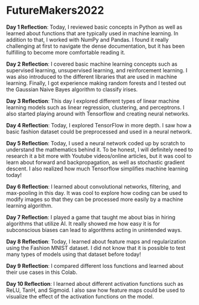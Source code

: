 # FutureMakers2022

**Day 1 Reflection**: Today, I reviewed basic concepts in Python as well as learned about functions that are typically used in machine learning. In addition to that, I worked with NumPy and Pandas. I found it really challenging at first to navigate the dense documentation, but it has been fulfilling to become more comfortable reading it. 

**Day 2 Reflection**: I covered basic machine learning concepts such as supervised learning, unsupervised learning, and reinforcement learning. I was also introduced to the different libraries that are used in machine learning. Finally, I got experience making random forests and I tested out the Gaussian Naive Bayes algorithm to classify irises. 

**Day 3 Reflection**: This day I explored different types of linear machine learning models such as linear regression, clustering, and perceptrons. I also started playing around with Tensorflow and creating neural networks.

**Day 4 Reflection**: Today, I explored TensorFlow in more depth. I saw how a basic fashion dataset could be preprocessed and used in a neural network.

**Day 5 Reflection**: Today, I used a neural network coded up by scratch to understand the mathematics behind it. To be honest, I will definitely need to research it a bit more with Youtube videos/online articles, but it was cool to learn about forward and backpropagation, as well as stochastic gradient descent. I also realized how much Tensorflow simplifies machine learning today!

**Day 6 Reflection**: I learned about convolutional networks, filtering, and max-pooling in this day. It was cool to explore how coding can be used to modify images so that they can be processed more easily by a machine learning algorithm.

**Day 7 Reflection**: I played a game that taught me about bias in hiring algorithms that utilize AI. It really showed me how easy it is for subconscious biases can lead to algorithms acting in unintended ways. 

**Day 8 Reflection**: Today, I learned about feature maps and regularization using the Fashion MNIST dataset. I did not know that it is possible to test many types of models using that dataset before today!

**Day 9 Reflection**: I compared different loss functions and learned about their use cases in this Colab.

**Day 10 Reflection**: I learned about different activation functions such as ReLU, TanH, and Sigmoid. I also saw how feature maps could be used to visualize the effect of the activation functions on the model. 

